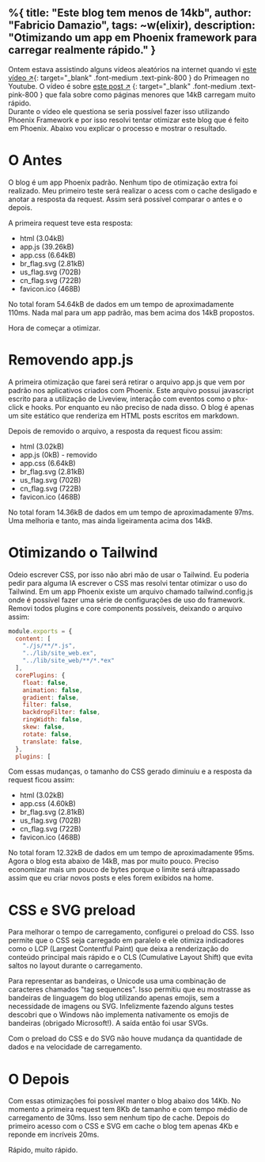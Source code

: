 %{
    title: "Este blog tem menos de 14kb",
    author: "Fabricio Damazio",
    tags: ~w(elixir),
    description: "Otimizando um app em Phoenix framework para carregar realmente rápido."
}
---
Ontem estava assistindo alguns vídeos aleatórios na internet quando vi
[este vídeo ↗](https://www.youtube.com/watch?v=ciNXbR5wvhU){: target="_blank" .font-medium .text-pink-800 }
do Primeagen no Youtube. O vídeo é sobre [este post ↗](https://endtimes.dev/why-your-website-should-be-under-14kb-in-size/)
{: target="_blank" .font-medium .text-pink-800 } que fala sobre como páginas menores que 14kB carregam muito rápido.
<br>
Durante o vídeo ele questiona se seria possível fazer isso utilizando Phoenix Framework
e por isso resolvi tentar otimizar este blog que é feito em Phoenix. Abaixo vou 
explicar o processo e mostrar o resultado.

# O Antes

O blog é um app Phoenix padrão. Nenhum tipo de otimização extra foi realizado.
Meu primeiro teste será realizar o acess com o cache desligado e anotar a 
resposta da request. Assim será possível comparar o antes e o depois.

A primeira request teve esta resposta:

- html (3.04kB)
- app.js (39.26kB)
- app.css (6.64kB)
- br_flag.svg (2.81kB)
- us_flag.svg (702B)
- cn_flag.svg (722B)
- favicon.ico (468B)

No total foram 54.64kB de dados em um tempo de aproximadamente 110ms.
Nada mal para um app padrão, mas bem acima dos 14kB propostos.

Hora de começar a otimizar.

# Removendo app.js

A primeira otimização que farei será retirar o arquivo app.js que vem por padrão nos
aplicativos criados com Phoenix. Este arquivo possui javascript escrito para a 
utilização de Liveview, interaçã́o com eventos como o phx-click e hooks. Por enquanto
eu não preciso de nada disso. O blog é apenas um site estático que renderiza
em HTML posts escritos em markdown. 

Depois de removido o arquivo, a resposta da request ficou assim:

- html (3.02kB)
- app.js (0kB) - removido
- app.css (6.64kB)
- br_flag.svg (2.81kB)
- us_flag.svg (702B)
- cn_flag.svg (722B)
- favicon.ico (468B)

No total foram 14.36kB de dados em um tempo de aproximadamente 97ms.
Uma melhoria e tanto, mas ainda ligeiramenta acima dos 14kB.

# Otimizando o Tailwind

Odeio escrever CSS, por isso não abri mão de usar o Tailwind. Eu poderia pedir
para alguma IA escrever o CSS mas resolvi tentar otimizar o uso do Tailwind.
Em um app Phoenix existe um arquivo chamado tailwind.config.js onde é possível
fazer uma série de configurações de uso do framework. Removi todos plugins e 
core components possíveis, deixando o arquivo assim:

```js
module.exports = {
  content: [
    "./js/**/*.js",
    "../lib/site_web.ex",
    "../lib/site_web/**/*.*ex"
  ],
  corePlugins: {
    float: false,
    animation: false,
    gradient: false,
    filter: false,
    backdropFilter: false,
    ringWidth: false,
    skew: false,
    rotate: false,
    translate: false,
  },
  plugins: [
```
Com essas mudanças, o tamanho do CSS gerado diminuiu e a resposta
da request ficou assim:

- html (3.02kB)
- app.css (4.60kB)
- br_flag.svg (2.81kB)
- us_flag.svg (702B)
- cn_flag.svg (722B)
- favicon.ico (468B)

No total foram 12.32kB de dados em um tempo de aproximadamente 95ms.
Agora o blog esta abaixo de 14kB, mas por muito pouco. Preciso economizar mais
um pouco de bytes porque o limite será ultrapassado assim que eu criar novos 
posts e eles forem exibidos na home.

# CSS e SVG preload

Para melhorar o tempo de carregamento, configurei o preload do CSS. Isso permite
que o CSS seja carregado em paralelo e ele otimiza indicadores como o LCP 
(Largest Contentful Paint) que deixa a renderização do conteúdo principal mais rápido
e o CLS (Cumulative Layout Shift) que evita saltos no layout durante o carregamento.

Para representar as bandeiras, o Unicode usa uma combinação de caracteres chamados
"tag sequences". Isso permitiu que eu mostrasse as bandeiras de linguagem do blog 
utilizando apenas emojis, sem a necessidade de imagens ou SVG. Infelizmente fazendo 
alguns testes descobri que o Windows não implementa nativamente os emojis de 
bandeiras (obrigado Microsoft!). A saída então foi usar SVGs.

Com o preload do CSS e do SVG não houve mudança da quantidade de dados e na velocidade
de carregamento.



# O Depois

Com essas otimizações foi possível manter o blog abaixo dos 14Kb. No momento a 
primeira request tem 8Kb de tamanho e com tempo médio de carregamento de 30ms.
Isso sem nenhum tipo de cache. Depois do primeiro acesso com o CSS e SVG em cache
o blog tem apenas 4Kb e reponde em incríveis 20ms.

Rápido, muito rápido.
